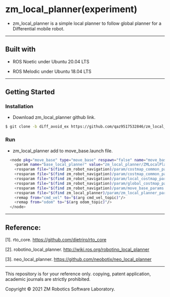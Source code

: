 # zm_local_planner(experiment)

- zm_local_planner is a simple local planner to follow global planner for a Differential mobile robot.

------

## Built with

- ROS Noetic under Ubuntu 20.04 LTS

- ROS Melodic under Ubuntu 18.04 LTS

------


## Getting Started

### Installation

- Download zm_local_planner github link.

``` bash
$ git clone -b diff_avoid_ex https://github.com/qaz9517532846/zm_local_planner.git
```

### Run

- zm_local_planner add to move_base.launch file.

``` bash
  <node pkg="move_base" type="move_base" respawn="false" name="move_base" output="screen">
    <param name="base_local_planner" value="zm_local_planner/ZMLocalPlanner" />
    <rosparam file="$(find zm_robot_navigation)/param/costmap_common_params.yaml" command="load" ns="global_costmap" />
    <rosparam file="$(find zm_robot_navigation)/param/costmap_common_params.yaml" command="load" ns="local_costmap" />
    <rosparam file="$(find zm_robot_navigation)/param/local_costmap_params.yaml" command="load" />
    <rosparam file="$(find zm_robot_navigation)/param/global_costmap_params.yaml" command="load" />
    <rosparam file="$(find zm_robot_navigation)/param/move_base_params.yaml" command="load" />
    <rosparam file="$(find zm_local_planner)/param/zm_local_planner_params.yaml" command="load" />
    <remap from="cmd_vel" to="$(arg cmd_vel_topic)"/>
    <remap from="odom" to="$(arg odom_topic)"/>
  </node>
```

------

## Reference:

[1]. rto_core. https://github.com/dietriro/rto_core

[2]. robotino_local_planner. http://wiki.ros.org/robotino_local_planner

[3]. neo_local_planner. https://github.com/neobotix/neo_local_planner

------

This repository is for your reference only. copying, patent application, academic journals are strictly prohibited.

Copyright © 2021 ZM Robotics Software Laboratory.
